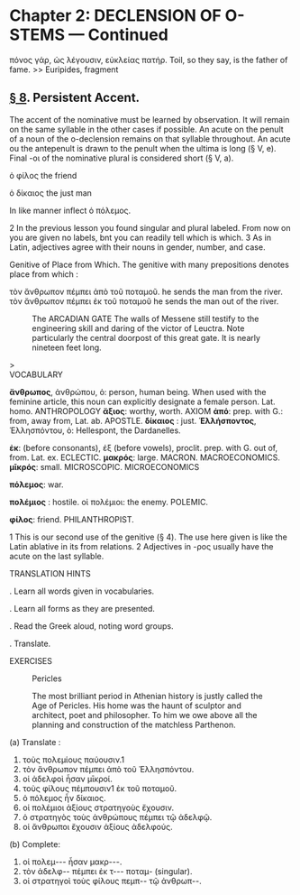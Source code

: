 # Chapter 2: DECLENSION OF O-STEMS — Continued

<quote>
πόνος γάρ, ὡς λέγουσιν, εὐκλείας πατήρ.</quote>
<quote>Toil, so they say, is the father of fame.
</quote>>> Euripides, fragment


## [§ 8](#para8). Persistent Accent.
The accent of the nominative
must be learned by observation. It will remain on the
same syllable in the other cases if possible. An acute on
the penult of a noun of the o-declension remains on that
syllable throughout. An acute ou the antepenult is drawn
to the penult when the ultima is long (§ V, e). Final -οι
of the nominative plural is considered short (§ V, a).

<foreign>ὁ φίλος the</foreign> <gloss>friend</gloss>


<foreign>ὁ δίκαιος the just</foreign> <gloss>man</gloss>



In like manner inflect ὁ πόλεμος.


2 In the previous lesson you found singular and plural labeled. From now on you are given no labels, bnt you can readily tell which is which.
3 As in Latin, adjectives agree with their nouns in gender, number, and case.


<pb n="5"/>

<div type="textpart" subtype="para" n="9">Genitive of Place from Which. The genitive with
many prepositions denotes place from which :

τὸν ἄνθρωπον πέμπει ἀπὸ τοῦ ποταμοῦ.
he sends the man from the river.
τὸν ἄνθρωπον πέμπει ἐκ τοῦ ποταμοῦ
he sends the man out of the river.







<figure><head>The ARCADIAN GATE</head>
The walls of Messene still testify to the engineering skill and daring of the
victor of Leuctra. Note particularly the central doorpost of this great gate.
It is nearly nineteen feet long.</figure>>

<div type="textpart" subtype="para" n="10">VOCABULARY

**ἄνθρωπος**, ἀνθρώπου, ὁ: person, human being. When used with the feminine article, this noun can explicitly designate a female person. Lat. homo. ANTHROPOLOGY
**ἄξιος**: worthy, worth. AXIOM
**ἀπό**: prep. with G.: from, away from, Lat. ab. APOSTLE.
**δίκαιος** : just.
**Ἑλλήσποντος**, Ἑλλησπόντου, ὁ: Hellespont, the Dardanelles.

**ἐκ**: (before consonants), ἐξ (before vowels), proclit. prep. with G. out of, from. Lat. ex. ECLECTIC.
**μακρός**: large. MACRON. MACROECONOMICS.
**μῑκρός**: small. MICROSCOPIC. MICROECONOMICS

**πόλεμος**: war.

**πολέμιος** : hostile. οἱ πολέμιοι: the enemy. POLEMIC.


**φίλος**: friend. PHILANTHROPIST.

1 This is our second use of the genitive (§ 4). The use here given is like the Latin ablative in its from relations.
2 Adjectives in -ρος usually have the acute on the last syllable.



<pb n="6"/>


<div type="textpart" subtype="para" n="11">TRANSLATION HINTS

. Learn all words given in vocabularies.

. Learn all forms as they are presented.

. Read the Greek aloud, noting word groups.

. Translate.

<div type="textpart" subtype="para" n="12">EXERCISES



<figure><head>Pericles</head>

The most brilliant period in Athenian history is justly called the Age
of Pericles. His home was the haunt
of sculptor and architect, poet and
philosopher. To him we owe above
all the planning and construction of
the matchless Parthenon.</figure>

(a) Translate :

1. τοὺς πολεμίους παύουσιν.1
2. τὸν ἄνθρωπον πέμπει ἀπὸ τοῦ Ἑλλησπόντου.
3. οἱ ἀδελφοὶ ἦσαν μῑκροί.
4. τοὺς φίλους πέμπουσιν1 ἐκ τοῦ ποταμοῦ.
5. ὁ πόλεμος ἦν δίκαιος.
6. οἱ πολέμιοι ἀξίους στρατηγοὺς ἔχουσιν.
7. ὁ στρατηγὸς τοὺς ἀνθρώπους πέμπει τῷ ἀδελφῷ.
8. οἱ ἄνθρωποι ἔχουσιν ἀξίους ἀδελφούς.

(b) Complete:

1. οἱ πολεμ--- ἦσαν μακρ---.
2. τὸν ἀδελφ-- πέμπει ἐκ τ--- ποταμ- (singular).
3. οἱ στρατηγοὶ τοὺς φίλους πεμπ-- τῷ ἀνθρωπ--.

<pb n="7"/>




